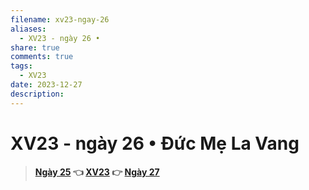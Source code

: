 ```yaml
---
filename: xv23-ngay-26
aliases:
  - XV23 - ngày 26 •
share: true
comments: true
tags:
  - XV23
date: 2023-12-27
description: 
---
```

# XV23 - ngày 26 • Đức Mẹ La Vang  
  
  
> **[Ngày 25](./xv23-ngay-25.md) 👈 [XV23](./xuyen-viet-2023.md) 👉 [Ngày 27](./xv23-ngay-27.md)**